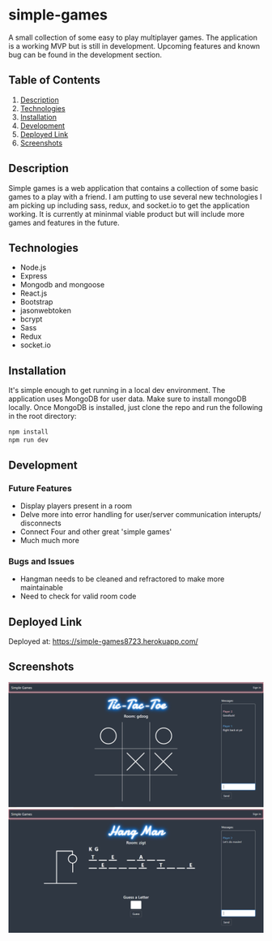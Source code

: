 # simple-games
A small collection of some easy to play multiplayer games. The application is a working MVP but is still in development. Upcoming features and known bug can be found in the development section.

## Table of Contents
1. [Description](#description)
2. [Technologies](#technologies)
3. [Installation](#installation)
4. [Development](#development)
5. [Deployed Link](#Deployed-Link)
6. [Screenshots](#Screenshots)

## Description
Simple games is a web application that contains a collection of some basic games to a play with a friend. I am putting to use several new technologies I am picking up including sass, redux, and <span>socket.</spann>io to get the application working. It is currently at mininmal viable product but will include more games and features in the future.

## Technologies
* Node.js
* Express
* Mongodb and mongoose
* React.js
* Bootstrap
* jasonwebtoken
* bcrypt
* Sass
* Redux
* <span>socket.</span>io

## Installation
It's simple enough to get running in a local dev environment. The application uses MongoDB for user data. Make sure to install mongoDB locally. Once MongoDB is installed, just clone the repo and run the following in the root directory:
```
npm install
npm run dev
```
## Development
### Future Features
* Display players present in a room
* Delve more into error handling for user/server communication interupts/ disconnects
* Connect Four and other great 'simple games'
* Much much more
### Bugs and Issues
* Hangman needs to be cleaned and refractored to make more maintainable 
* Need to check for valid room code

## Deployed Link
Deployed at:  https://simple-games8723.herokuapp.com/

## Screenshots
![Screen Shot](./ScreenShots/tictactoeScreenShot.PNG)
![Screen Shot](./ScreenShots/hangManScreenShot.PNG)
